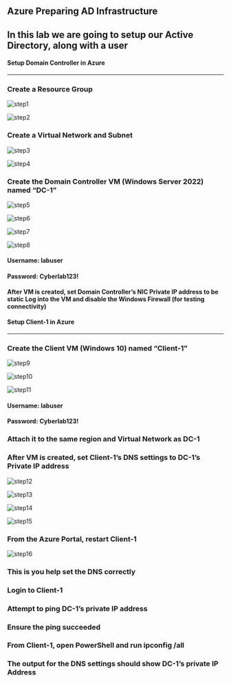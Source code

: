 Azure Preparing AD Infrastructure
---
In this lab we are going to setup our Active Directory, along with a user
---
#### Setup Domain Controller in Azure
---
### **Create a Resource Group**

![step1](https://github.com/user-attachments/assets/bc3baf6a-f0b4-4e0d-9ac6-da44c1e6d677)

![step2](https://github.com/user-attachments/assets/5c9ea2ca-331b-497f-9fd5-4eb6b8d40836)

### **Create a Virtual Network and Subnet**

![step3](https://github.com/user-attachments/assets/2a047934-f683-41e3-9b96-ad011951143e)

![step4](https://github.com/user-attachments/assets/2903baeb-dcbb-4e4a-ad93-fb3a640a3f0c)

### **Create the Domain Controller VM (Windows Server 2022) named “DC-1”**

![step5](https://github.com/user-attachments/assets/4ea0afc7-09d9-45f0-911b-cc9195307d6e)

![step6](https://github.com/user-attachments/assets/2560bed2-c68e-4cb6-92b8-d5bb97e3075b)

![step7](https://github.com/user-attachments/assets/d9eadf2c-7adb-4347-b316-a6c37a175434)

![step8](https://github.com/user-attachments/assets/1b293775-f84d-4004-8275-3d37c65400ad)

#### Username: labuser
#### Password: Cyberlab123!
**After VM is created, set Domain Controller’s NIC Private IP address to be static
Log into the VM and disable the Windows Firewall (for testing connectivity)**

#### Setup Client-1 in Azure
---
### Create the Client VM (Windows 10) named “Client-1”
![step9](https://github.com/user-attachments/assets/f0c02ac3-2a0c-4fca-b903-a22c4c0e1e92)

![step10](https://github.com/user-attachments/assets/e5f478f2-7ad9-476d-959d-6ff592c9999b)

![step11](https://github.com/user-attachments/assets/fcdec8a4-e10d-4667-beea-f917b1f63a5e)



#### Username: labuser
#### Password: Cyberlab123!


### Attach it to the same region and Virtual Network as DC-1

### After VM is created, set Client-1’s DNS settings to DC-1’s Private IP address

![step12](https://github.com/user-attachments/assets/9c0c67ee-c179-4246-aa8d-ba641db32d27)

![step13](https://github.com/user-attachments/assets/66720a6c-d188-4ed5-b289-0c06324387a7)

![step14](https://github.com/user-attachments/assets/586ef396-2f97-4ea7-9497-08c48aa64a94)

![step15](https://github.com/user-attachments/assets/00eaa7b6-7efb-485c-a551-d2faa379b03d)


### From the Azure Portal, restart Client-1
![step16](https://github.com/user-attachments/assets/9aa552b1-f26d-4579-8b2c-c82f804d284a)
### This is you help set the DNS correctly

### Login to Client-1
### Attempt to ping DC-1’s private IP address
### Ensure the ping succeeded
### From Client-1, open PowerShell and run ipconfig /all
### The output for the DNS settings should show DC-1’s private IP Address